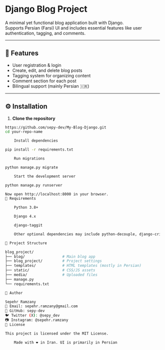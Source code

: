 # Django Blog Project

A minimal yet functional blog application built with Django.  
Supports Persian (Farsi) UI and includes essential features like user authentication, tagging, and comments.

---

## 🚀 Features

- User registration & login
- Create, edit, and delete blog posts
- Tagging system for organizing content
- Comment section for each post
- Bilingual support (mainly Persian 🇮🇷)

---

## ⚙️ Installation

1. **Clone the repository**  
```bash
https://github.com/sepy-dev/My-Blog-Django.git
cd your-repo-name

    Install dependencies

pip install -r requirements.txt

    Run migrations

python manage.py migrate

    Start the development server

python manage.py runserver

Now open http://localhost:8000 in your browser.
🧾 Requirements

    Python 3.8+

    Django 4.x

    django-taggit

    Other optional dependencies may include python-decouple, django-crispy-forms, etc.

📁 Project Structure

blog_project/
├── blog/                 # Main blog app
├── blog_project/         # Project settings
├── templates/            # HTML templates (mostly in Persian)
├── static/               # CSS/JS assets
├── media/                # Uploaded files
├── manage.py
└── requirements.txt

👤 Author

Sepehr Ramzany
📧 Email: sepehr.ramzany@gmail.com
🐙 GitHub: sepy-dev
🐦 Twitter (X): @sepy_dev
📷 Instagram: @sepehr.ramzany
📄 License

This project is licensed under the MIT License.

    Made with ❤️ in Iran. UI is primarily in Persian
